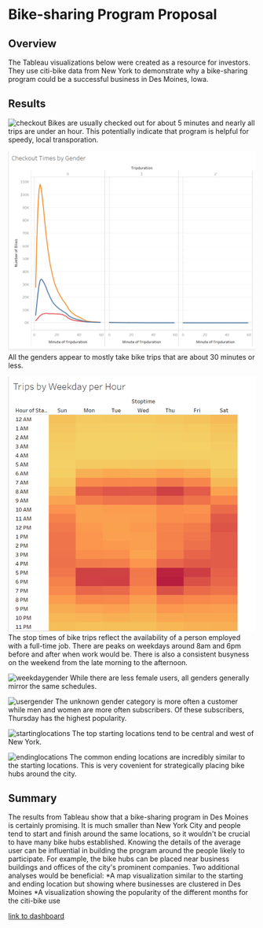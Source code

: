 # Bike-sharing Program Proposal

## Overview
The Tableau visualizations below were created as a resource for investors. They use citi-bike data from New York to demonstrate why a bike-sharing program could be a successful business in Des Moines, Iowa. 

## Results

![checkout](C:\Users\saman\Class\Bikeshare\checkout.png)
Bikes are usually checked out for about 5 minutes and nearly all trips are under an hour. This potentially indicate that program is helpful for speedy, local transporation.

![checkoutgender](checkoutgender.png)
All the genders appear to mostly take bike trips that are about 30 minutes or less.

![tripsweekday](tripsweekday.png)
The stop times of bike trips reflect the availability of a person employed with a full-time job. There are peaks on weekdays around 8am and 6pm before and after when work would be. There is also a consistent busyness on the weekend from the late morning to the afternoon. 

![weekdaygender](C:\Users\saman\Class\Bikeshare\weekdaygender.png)
While there are less female users, all genders generally mirror the same schedules. 

![usergender](C:\Users\saman\Class\Bikeshare\usergender.png)
The unknown gender category is more often a customer while men and women are more often subscribers. Of these subscribers, Thursday has the highest popularity. 

![startinglocations](C:\Users\saman\Class\Bikeshare\startinglocations.png)
The top starting locations tend to be central and west of New York.

![endinglocations](C:\Users\saman\Class\Bikeshare\endinglocations.png)
The common ending locations are incredibly similar to the starting locations. This is very covenient for strategically placing bike hubs around the city. 

## Summary

The results from Tableau show that a bike-sharing program in Des Moines is certainly promising. It is much smaller than New York City and people tend to start and finish around the same locations, so it wouldn't be crucial to have many bike hubs established. Knowing the details of the average user can be influential in building the program around the people likely to participate. For example, the bike hubs can be placed near business buildings and offices of the city's prominent companies.
Two additional analyses would be beneficial:
*A map visualization similar to the starting and ending location but showing where businesses are clustered in Des Moines
*A visualization showing the popularity of the different months for the citi-bike use

[link to dashboard](https://public.tableau.com/app/profile/samantha7875/viz/Bike-shareProposal/Bike-share?publish=yes)
